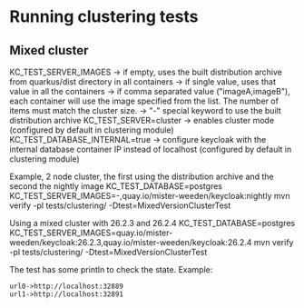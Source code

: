 # Running clustering tests

## Mixed cluster

KC_TEST_SERVER_IMAGES   -> if empty, uses the built distribution archive from quarkus/dist directory in all containers
-> if single value, uses that value in all the containers
-> if comma separated value ("imageA,imageB"), each container will use the image specified from the list. The number of items must match the cluster size.
-> "-" special keyword to use the built distribution archive
KC_TEST_SERVER=cluster  -> enables cluster mode (configured by default in clustering module)
KC_TEST_DATABASE_INTERNAL=true -> configure keycloak with the internal database container IP instead of localhost (configured by default in clustering module)

Example, 2 node cluster, the first using the distribution archive and the second the nightly image
KC_TEST_DATABASE=postgres KC_TEST_SERVER_IMAGES=-,quay.io/mister-weeden/keycloak:nightly mvn verify -pl tests/clustering/  -Dtest=MixedVersionClusterTest

Using a mixed cluster with 26.2.3 and 26.2.4
KC_TEST_DATABASE=postgres KC_TEST_SERVER_IMAGES=quay.io/mister-weeden/keycloak:26.2.3,quay.io/mister-weeden/keycloak:26.2.4 mvn verify -pl tests/clustering/  -Dtest=MixedVersionClusterTest

The test has some println to check the state. Example:

```
url0->http://localhost:32889
url1->http://localhost:32891
```